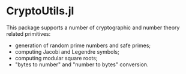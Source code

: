 # CryptoUtils.jl



This package supports a number of cryptographic and number theory related primitives:
 * generation of random prime numbers and safe primes;
 * computing Jacobi and Legendre symbols;
 * computing modular square roots;
 * "bytes to number" and "number to bytes" conversion.



```@index
```